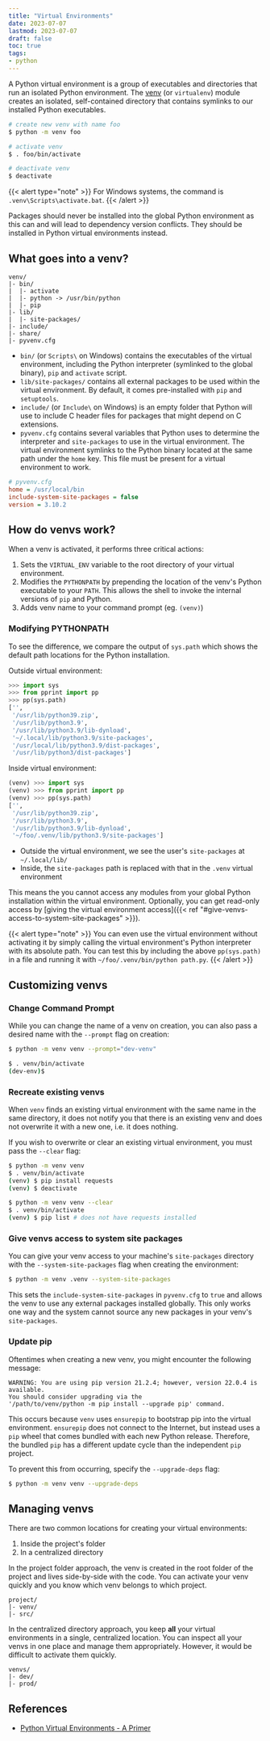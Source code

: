 ```yaml
---
title: "Virtual Environments"
date: 2023-07-07
lastmod: 2023-07-07
draft: false
toc: true
tags:
- python
---
```


A Python virtual environment is a group of executables and directories that run
an isolated Python environment. The
[venv](https://docs.python.org/3.10/library/venv.html) (or `virtualenv`)
module creates an isolated, self-contained directory that contains symlinks to
our installed Python executables.

```bash
# create new venv with name foo
$ python -m venv foo

# activate venv
$ . foo/bin/activate

# deactivate venv
$ deactivate
```

{{< alert type="note" >}}
For Windows systems, the command is `.venv\Scripts\activate.bat`.
{{< /alert >}}

Packages should never be installed into the global Python environment as this
can and will lead to dependency version conflicts. They should be installed in
Python virtual environments instead.

## What goes into a venv?

```text
venv/
|- bin/
|  |- activate
|  |- python -> /usr/bin/python
|  |- pip
|- lib/
|  |- site-packages/
|- include/
|- share/
|- pyvenv.cfg
```

- `bin/` (or `Scripts\` on Windows) contains the executables of the virtual
  environment, including the Python interpreter (symlinked to the global binary),
  `pip` and `activate` script.
- `lib/site-packages/` contains all external packages to be used within the
  virtual environment. By default, it comes pre-installed with `pip` and
  `setuptools`.
- `include/` (or `Include\` on Windows) is an empty folder that Python will use
  to include C header files for packages that might depend on C extensions.
- `pyvenv.cfg` contains several variables that Python uses to determine the
  interpreter and `site-packages` to use in the virtual environment. The virtual
  environment symlinks to the Python binary located at the same path under the
  `home` key. This file must be present for a virtual environment to work.

```cfg
# pyvenv.cfg
home = /usr/local/bin
include-system-site-packages = false
version = 3.10.2
```

## How do venvs work?

When a venv is activated, it performs three critical actions:

1. Sets the `VIRTUAL_ENV` variable to the root directory of your virtual
   environment.
2. Modifies the `PYTHONPATH` by prepending the location of the venv's Python
   executable to your `PATH`. This allows the shell to invoke the internal
   versions of `pip` and Python.
3. Adds venv name to your command prompt (eg. `(venv)`)

### Modifying PYTHONPATH

To see the difference, we compare the output of `sys.path` which shows the
default path locations for the Python installation.

Outside virtual environment:

```python
>>> import sys
>>> from pprint import pp
>>> pp(sys.path)
['',
 '/usr/lib/python39.zip',
 '/usr/lib/python3.9',
 '/usr/lib/python3.9/lib-dynload',
 '~/.local/lib/python3.9/site-packages',
 '/usr/local/lib/python3.9/dist-packages',
 '/usr/lib/python3/dist-packages']
```

Inside virtual environment:

```python
(venv) >>> import sys
(venv) >>> from pprint import pp
(venv) >>> pp(sys.path)
['',
 '/usr/lib/python39.zip',
 '/usr/lib/python3.9',
 '/usr/lib/python3.9/lib-dynload',
 '~/foo/.venv/lib/python3.9/site-packages']
```


- Outside the virtual environment, we see the user's `site-packages` at
  `~/.local/lib/`
- Inside, the `site-packages` path is replaced with that in the `.venv` virtual
  environment

This means the you cannot access any modules from your global Python
installation within the virtual environment. Optionally, you can get read-only
access by [giving the virtual environment access]({{< ref
"#give-venvs-access-to-system-site-packages" >}}).

{{< alert type="note" >}}
You can even use the virtual environment without activating it by simply calling
the virtual environment's Python interpreter with its absolute path. You can
test this by including the above `pp(sys.path)` in a file and running it with
`~/foo/.venv/bin/python path.py`.
{{< /alert >}}

## Customizing venvs

### Change Command Prompt

While you can change the name of a venv on creation, you can also pass a desired
name with the `--prompt` flag on creation:

```bash
$ python -m venv venv --prompt="dev-venv"

$ . venv/bin/activate
(dev-env)$
```

### Recreate existing venvs

When `venv` finds an existing virtual environment with the same name in the same
directory, it does not notify you that there is an existing venv and does not
overwrite it with a new one, i.e. it does nothing.

If you wish to overwrite or clear an existing virtual environment, you must pass
the `--clear` flag:

```bash
$ python -m venv venv
$ . venv/bin/activate
(venv) $ pip install requests
(venv) $ deactivate

$ python -m venv venv --clear
$ . venv/bin/activate
(venv) $ pip list # does not have requests installed
```

### Give venvs access to system site packages

You can give your venv access to your machine's `site-packages`
directory with the `--system-site-packages` flag when creating the environment:

```bash
$ python -m venv .venv --system-site-packages
```

This sets the `include-system-site-packages` in `pyvenv.cfg` to `true` and
allows the venv to use any external packages installed globally.
This only works one way and the system cannot source any new packages in your
venv's `site-packages`.

### Update pip

Oftentimes when creating a new venv, you might encounter the following message:

```text
WARNING: You are using pip version 21.2.4; however, version 22.0.4 is available.
You should consider upgrading via the
'/path/to/venv/python -m pip install --upgrade pip' command.
```

This occurs because `venv` uses `ensurepip` to bootstrap pip into the virtual
environment. `ensurepip` does not connect to the Internet, but instead uses a
`pip` wheel that comes bundled with each new Python release. Therefore, the
bundled `pip` has a different update cycle than the independent `pip` project.

To prevent this from occurring, specify the `--upgrade-deps` flag:

```bash
$ python -m venv venv --upgrade-deps
```

## Managing venvs

There are two common locations for creating your virtual environments:

1. Inside the project's folder
2. In a centralized directory

In the project folder approach, the venv is created in the root folder of the
project and lives side-by-side with the code. You can activate your venv quickly
and you know which venv belongs to which project.

```text
project/
|- venv/
|- src/
```

In the centralized directory approach, you keep **all** your virtual
environments in a single, centralized location. You can inspect all your venvs
in one place and manage them appropriately. However, it would be difficult to
activate them quickly.

```text
venvs/
|- dev/
|- prod/
```

## References

- [Python Virtual Environments - A Primer](https://realpython.com/python-virtual-environments-a-primer/)
